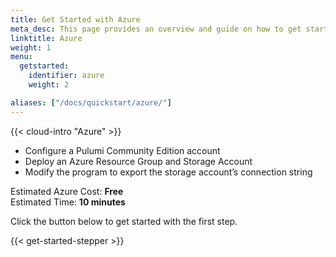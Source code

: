 ```yaml
---
title: Get Started with Azure
meta_desc: This page provides an overview and guide on how to get started with Azure.
linktitle: Azure
weight: 1
menu:
  getstarted:
    identifier: azure
    weight: 2

aliases: ["/docs/quickstart/azure/"]
---
```


{{< cloud-intro "Azure" >}}

- Configure a Pulumi Community Edition account
- Deploy an Azure Resource Group and Storage Account
- Modify the program to export the storage account’s connection string

Estimated Azure Cost: <strong>Free</strong>
<br />
Estimated Time: <strong>10 minutes</strong>

Click the button below to get started with the first step.

{{< get-started-stepper >}}
